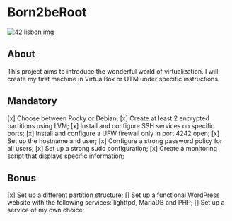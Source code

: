 # Born2beRoot

<img src = "https://www.vangproperties.com/media/3830/42lisboa.jpg?preset=imageWithTextInsideText" alt = "42 lisbon img">

## About
This project aims to introduce the wonderful world of virtualization. I will create my first machine in VirtualBox or UTM under specific instructions.

## Mandatory
 [x] Choose between Rocky or Debian;
 [x] Create at least 2 encrypted partitions using LVM;
 [x] Install and configure SSH services on specific ports;
 [x] Install and configure a UFW firewall only in port 4242 open;
 [x] Set up the hostname and user;
 [x] Configure a strong password policy for all users;
 [x] Set up a strong sudo configuration;
 [x] Create a monitoring script that displays specific information;

## Bonus
 [x] Set up a different partition structure;
 [] Set up a functional WordPress website with the following services: lighttpd, MariaDB and PHP;
 [] Set up a service of my own choice;


